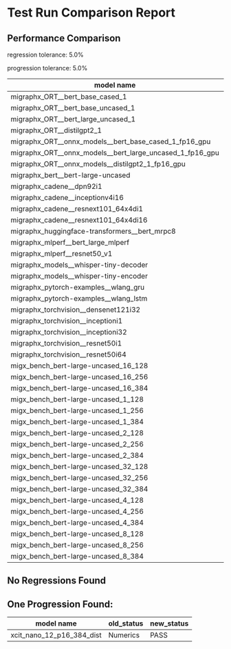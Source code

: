 # Test Run Comparison Report

## Performance Comparison

regression tolerance: 5.0%

progression tolerance: 5.0%

|model name|exit_status|analysis|old_time_ms|new_time_ms|change_ms|percent_change|
|---|---|---|---|---|---|---|
|migraphx_ORT__bert_base_cased_1|PASS|within tol|95.5894|93.3336|-2.2558|-2.36%|
|migraphx_ORT__bert_base_uncased_1|PASS|within tol|91.4883|88.9984|-2.4899|-2.72%|
|migraphx_ORT__bert_large_uncased_1|PASS|regression|259.8924|291.3236|31.4312|12.09%|
|migraphx_ORT__distilgpt2_1|PASS|progression|39.6941|31.1494|-8.5447|-21.53%|
|migraphx_ORT__onnx_models__bert_base_cased_1_fp16_gpu|Numerics|within tol|84.2836|83.8279|-0.4557|-0.54%|
|migraphx_ORT__onnx_models__bert_large_uncased_1_fp16_gpu|Numerics|progression|275.2026|246.9072|-28.2954|-10.28%|
|migraphx_ORT__onnx_models__distilgpt2_1_fp16_gpu|Numerics|within tol|45.113|43.4913|-1.6217|-3.59%|
|migraphx_bert__bert-large-uncased|PASS|within tol|375.2562|376.454|1.1978|0.32%|
|migraphx_cadene__dpn92i1|PASS|within tol|165.7626|165.698|-0.0646|-0.04%|
|migraphx_cadene__inceptionv4i16|PASS|regression|5375.3694|5666.2991|290.9297|5.41%|
|migraphx_cadene__resnext101_64x4di1|PASS|progression|836.5982|323.535|-513.0632|-61.33%|
|migraphx_cadene__resnext101_64x4di16|PASS|within tol|5109.1225|5200.4277|91.3052|1.79%|
|migraphx_huggingface-transformers__bert_mrpc8|PASS|within tol|381.6421|380.5535|-1.0886|-0.29%|
|migraphx_mlperf__bert_large_mlperf|Numerics|within tol|483.8754|481.6418|-2.2337|-0.46%|
|migraphx_mlperf__resnet50_v1|PASS|regression|91.9057|96.901|4.9953|5.44%|
|migraphx_models__whisper-tiny-decoder|PASS|progression|37.154|33.3583|-3.7957|-10.22%|
|migraphx_models__whisper-tiny-encoder|Numerics|within tol|184.1474|188.0154|3.8679|2.1%|
|migraphx_pytorch-examples__wlang_gru|PASS|within tol|81.9852|79.3414|-2.6438|-3.22%|
|migraphx_pytorch-examples__wlang_lstm|PASS|regression|43.7669|56.7535|12.9865|29.67%|
|migraphx_torchvision__densenet121i32|PASS|within tol|1615.5658|1564.0841|-51.4817|-3.19%|
|migraphx_torchvision__inceptioni1|PASS|within tol|196.2955|196.5311|0.2356|0.12%|
|migraphx_torchvision__inceptioni32|PASS|within tol|5393.9027|5356.6416|-37.2611|-0.69%|
|migraphx_torchvision__resnet50i1|PASS|within tol|91.9535|88.103|-3.8505|-4.19%|
|migraphx_torchvision__resnet50i64|PASS|within tol|5067.3728|5115.083|47.7102|0.94%|
|migx_bench_bert-large-uncased_16_128|PASS|within tol|2603.3288|2681.0138|77.685|2.98%|
|migx_bench_bert-large-uncased_16_256|PASS|within tol|4186.1143|4150.9647|-35.1496|-0.84%|
|migx_bench_bert-large-uncased_16_384|Numerics|within tol|5690.0809|5740.9671|50.8862|0.89%|
|migx_bench_bert-large-uncased_1_128|PASS|within tol|162.085|158.3407|-3.7443|-2.31%|
|migx_bench_bert-large-uncased_1_256|PASS|within tol|274.2931|262.686|-11.607|-4.23%|
|migx_bench_bert-large-uncased_1_384|PASS|within tol|413.3384|394.6316|-18.7069|-4.53%|
|migx_bench_bert-large-uncased_2_128|PASS|within tol|405.7349|387.8425|-17.8924|-4.41%|
|migx_bench_bert-large-uncased_2_256|PASS|within tol|624.0296|594.5215|-29.5081|-4.73%|
|migx_bench_bert-large-uncased_2_384|PASS|progression|889.4106|806.9501|-82.4605|-9.27%|
|migx_bench_bert-large-uncased_32_128|PASS|within tol|5085.0162|5099.1888|14.1726|0.28%|
|migx_bench_bert-large-uncased_32_256|PASS|within tol|7844.2375|8042.652|198.4146|2.53%|
|migx_bench_bert-large-uncased_32_384|Numerics|within tol|11263.192|11296.0864|32.8944|0.29%|
|migx_bench_bert-large-uncased_4_128|PASS|within tol|703.7546|699.2795|-4.4751|-0.64%|
|migx_bench_bert-large-uncased_4_256|PASS|within tol|1086.4545|1086.5237|0.0692|0.01%|
|migx_bench_bert-large-uncased_4_384|PASS|within tol|1562.7674|1509.2568|-53.5106|-3.42%|
|migx_bench_bert-large-uncased_8_128|PASS|within tol|1292.1256|1271.6509|-20.4747|-1.58%|
|migx_bench_bert-large-uncased_8_256|PASS|within tol|2091.2767|2050.4361|-40.8406|-1.95%|
|migx_bench_bert-large-uncased_8_384|PASS|within tol|2886.3697|2909.943|23.5733|0.82%|

## No Regressions Found

## One Progression Found:

|model name|old_status|new_status|
|---|---|---|
|xcit_nano_12_p16_384_dist|Numerics|PASS|

